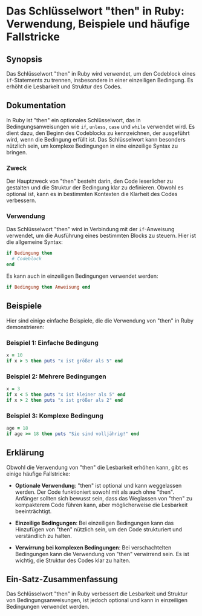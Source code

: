 <!--
Meta Description: # Das Schlüsselwort "then" in Ruby: Verwendung, Beispiele und häufige Fallstricke ## Synopsis Das Schlüsselwort "then" in Ruby wird verwendet, um den ...
Meta Keywords: then, die, ruby, ist, kann
-->

# Das Schlüsselwort "then" in Ruby: Verwendung, Beispiele und häufige Fallstricke

## Synopsis
Das Schlüsselwort "then" in Ruby wird verwendet, um den Codeblock eines `if`-Statements zu trennen, insbesondere in einer einzeiligen Bedingung. Es erhöht die Lesbarkeit und Struktur des Codes.

## Dokumentation
In Ruby ist "then" ein optionales Schlüsselwort, das in Bedingungsanweisungen wie `if`, `unless`, `case` und `while` verwendet wird. Es dient dazu, den Beginn des Codeblocks zu kennzeichnen, der ausgeführt wird, wenn die Bedingung erfüllt ist. Das Schlüsselwort kann besonders nützlich sein, um komplexe Bedingungen in eine einzeilige Syntax zu bringen.

### Zweck
Der Hauptzweck von "then" besteht darin, den Code leserlicher zu gestalten und die Struktur der Bedingung klar zu definieren. Obwohl es optional ist, kann es in bestimmten Kontexten die Klarheit des Codes verbessern.

### Verwendung
Das Schlüsselwort "then" wird in Verbindung mit der `if`-Anweisung verwendet, um die Ausführung eines bestimmten Blocks zu steuern. Hier ist die allgemeine Syntax:

```ruby
if Bedingung then
  # Codeblock
end
```

Es kann auch in einzeiligen Bedingungen verwendet werden:

```ruby
if Bedingung then Anweisung end
```

## Beispiele
Hier sind einige einfache Beispiele, die die Verwendung von "then" in Ruby demonstrieren:

### Beispiel 1: Einfache Bedingung

```ruby
x = 10
if x > 5 then puts "x ist größer als 5" end
```

### Beispiel 2: Mehrere Bedingungen

```ruby
x = 3
if x < 5 then puts "x ist kleiner als 5" end
if x > 2 then puts "x ist größer als 2" end
```

### Beispiel 3: Komplexe Bedingung

```ruby
age = 18
if age >= 18 then puts "Sie sind volljährig!" end
```

## Erklärung
Obwohl die Verwendung von "then" die Lesbarkeit erhöhen kann, gibt es einige häufige Fallstricke:

- **Optionale Verwendung**: "then" ist optional und kann weggelassen werden. Der Code funktioniert sowohl mit als auch ohne "then". Anfänger sollten sich bewusst sein, dass das Weglassen von "then" zu kompakterem Code führen kann, aber möglicherweise die Lesbarkeit beeinträchtigt.
  
- **Einzeilige Bedingungen**: Bei einzeiligen Bedingungen kann das Hinzufügen von "then" nützlich sein, um den Code strukturiert und verständlich zu halten. 

- **Verwirrung bei komplexen Bedingungen**: Bei verschachtelten Bedingungen kann die Verwendung von "then" verwirrend sein. Es ist wichtig, die Struktur des Codes klar zu halten.

## Ein-Satz-Zusammenfassung
Das Schlüsselwort "then" in Ruby verbessert die Lesbarkeit und Struktur von Bedingungsanweisungen, ist jedoch optional und kann in einzeiligen Bedingungen verwendet werden.